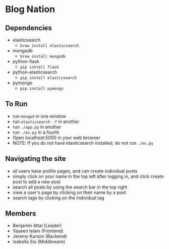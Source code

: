 Blog Nation
===========

## Dependencies
* elasticsearch
    - `brew install elasticsearch`
* mongodb
    - `brew install mongodb`
* python-flask
    - `pip install flask`
* python-elasticsearch
    - `pip install elasticsearch`
* pymongo
    - `pip install pymongo`

## To Run
* run `mongod` in one window
* run `elasticsearch -f` in another
* run `./app.py` in another
* run `./es.py` in a fourth
* Open localhost:5000 in your web browser
* NOTE: If you do not have elasticsearch installed, do not run `./es.py`

## Navigating the site
* all users have profile pages, and can create individual posts
* simply click on your name in the top left after logging in, and click create post to add a new post
* search all posts by using the search bar in the top right
* view a user's page by clicking on their name by a post
* search tags by clicking on the individual tag

## Members
* Benjamin Attal (Leader)
* Yaseen Islam (Frontend)
* Jeremy Karson (Backend)
* Isabella Siu (Middleware)
